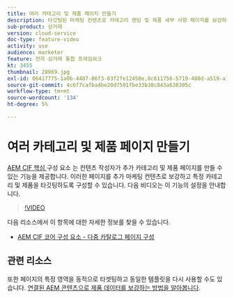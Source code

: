 ```yaml
---
title: 여러 카테고리 및 제품 페이지 만들기
description: 타깃팅된 마케팅 컨텐츠로 카테고리 랜딩 및 제품 세부 사항 페이지를 보강하는 방법을 알아봅니다.
sub-product: 상거래
version: cloud-service
doc-type: feature-video
activity: use
audience: marketer
feature: 전자 상거래 통합 프레임워크
kt: 3455
thumbnail: 28969.jpg
exl-id: 06417775-1a0b-4487-86f3-83f2fe12458e,8c611756-5719-488d-a519-a12c5c90c614
source-git-commit: 4c6f7cafba4be20d7501fbe33b38c843a638305c
workflow-type: tm+mt
source-wordcount: '134'
ht-degree: 5%

---
```


# 여러 카테고리 및 제품 페이지 만들기

[AEM CIF 핵심 ](https://github.com/adobe/aem-core-cif-components) 구성 요소 는 컨텐츠 작성자가 추가 카테고리 및 제품 페이지를 만들 수 있는 기능을 제공합니다. 이러한 페이지를 추가 마케팅 컨텐츠로 보강하고 특정 카테고리 및 제품을 타깃팅하도록 구성할 수 있습니다. 다음 비디오는 이 기능의 설정을 안내합니다.

>[!VIDEO](https://video.tv.adobe.com/v/28969/?quality=12)

다음 리소스에서 이 항목에 대한 자세한 정보를 찾을 수 있습니다.

- [AEM CIF 코어 구성 요소 - 다중 카탈로그 페이지 구성](https://github.com/adobe/aem-core-cif-components/wiki/configuration#multi-catalog-page-template-configuration)

## 관련 리소스

또한 페이지의 특정 영역을 동적으로 타겟팅하고 동일한 템플릿을 다시 사용할 수도 있습니다. [연결된 AEM 콘텐츠으로 제품 데이터를 보강하는 방법을 알아봅니다](./enrich-product-associated-content.md).
